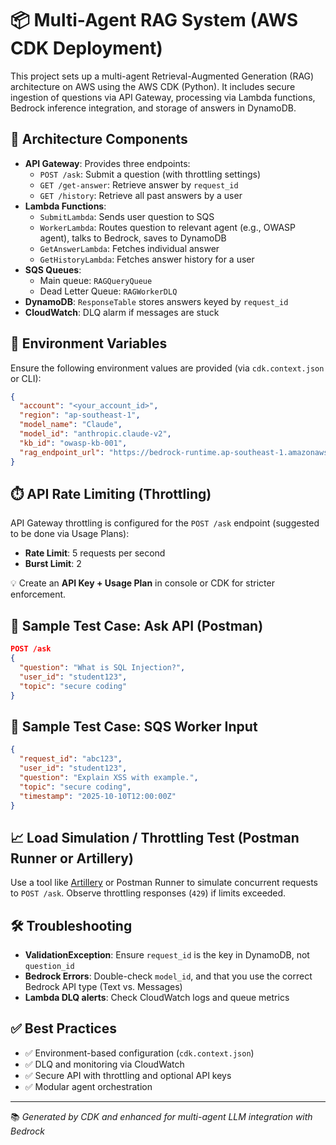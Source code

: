 # 📦 Multi-Agent RAG System (AWS CDK Deployment)

This project sets up a multi-agent Retrieval-Augmented Generation (RAG) architecture on AWS using the AWS CDK (Python). It includes secure ingestion of questions via API Gateway, processing via Lambda functions, Bedrock inference integration, and storage of answers in DynamoDB.

## 🚀 Architecture Components

- **API Gateway**: Provides three endpoints:
  - `POST /ask`: Submit a question (with throttling settings)
  - `GET /get-answer`: Retrieve answer by `request_id`
  - `GET /history`: Retrieve all past answers by a user
- **Lambda Functions**:
  - `SubmitLambda`: Sends user question to SQS
  - `WorkerLambda`: Routes question to relevant agent (e.g., OWASP agent), talks to Bedrock, saves to DynamoDB
  - `GetAnswerLambda`: Fetches individual answer
  - `GetHistoryLambda`: Fetches answer history for a user
- **SQS Queues**:
  - Main queue: `RAGQueryQueue`
  - Dead Letter Queue: `RAGWorkerDLQ`
- **DynamoDB**: `ResponseTable` stores answers keyed by `request_id`
- **CloudWatch**: DLQ alarm if messages are stuck

## 🔐 Environment Variables

Ensure the following environment values are provided (via `cdk.context.json` or CLI):

```json
{
  "account": "<your_account_id>",
  "region": "ap-southeast-1",
  "model_name": "Claude",
  "model_id": "anthropic.claude-v2",
  "kb_id": "owasp-kb-001",
  "rag_endpoint_url": "https://bedrock-runtime.ap-southeast-1.amazonaws.com"
}
```

## ⏱️ API Rate Limiting (Throttling)

API Gateway throttling is configured for the `POST /ask` endpoint (suggested to be done via Usage Plans):

- **Rate Limit**: 5 requests per second
- **Burst Limit**: 2

💡 Create an **API Key + Usage Plan** in console or CDK for stricter enforcement.

## 🧪 Sample Test Case: Ask API (Postman)
```json
POST /ask
{
  "question": "What is SQL Injection?",
  "user_id": "student123",
  "topic": "secure coding"
}
```

## 🧪 Sample Test Case: SQS Worker Input
```json
{
  "request_id": "abc123",
  "user_id": "student123",
  "question": "Explain XSS with example.",
  "topic": "secure coding",
  "timestamp": "2025-10-10T12:00:00Z"
}
```

## 📈 Load Simulation / Throttling Test (Postman Runner or Artillery)
Use a tool like [Artillery](https://artillery.io/) or Postman Runner to simulate concurrent requests to `POST /ask`. Observe throttling responses (`429`) if limits exceeded.

## 🛠️ Troubleshooting

- **ValidationException**: Ensure `request_id` is the key in DynamoDB, not `question_id`
- **Bedrock Errors**: Double-check `model_id`, and that you use the correct Bedrock API type (Text vs. Messages)
- **Lambda DLQ alerts**: Check CloudWatch logs and queue metrics

## ✅ Best Practices

- ✅ Environment-based configuration (`cdk.context.json`)
- ✅ DLQ and monitoring via CloudWatch
- ✅ Secure API with throttling and optional API keys
- ✅ Modular agent orchestration

---

📚 *Generated by CDK and enhanced for multi-agent LLM integration with Bedrock*